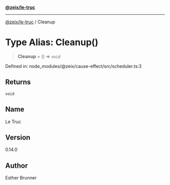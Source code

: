[**@zeix/le-truc**](../README.md)

---

[@zeix/le-truc](../globals.md) / Cleanup

# Type Alias: Cleanup()

> **Cleanup** = () => `void`

Defined in: node_modules/@zeix/cause-effect/src/scheduler.ts:3

## Returns

`void`

## Name

Le Truc

## Version

0.14.0

## Author

Esther Brunner

